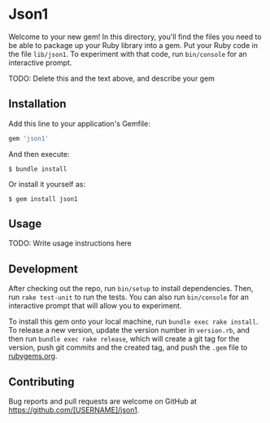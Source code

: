# Json1

Welcome to your new gem! In this directory, you'll find the files you need to be able to package up your Ruby library into a gem. Put your Ruby code in the file `lib/json1`. To experiment with that code, run `bin/console` for an interactive prompt.

TODO: Delete this and the text above, and describe your gem

## Installation

Add this line to your application's Gemfile:

```ruby
gem 'json1'
```

And then execute:

    $ bundle install

Or install it yourself as:

    $ gem install json1

## Usage

TODO: Write usage instructions here

## Development

After checking out the repo, run `bin/setup` to install dependencies. Then, run `rake test-unit` to run the tests. You can also run `bin/console` for an interactive prompt that will allow you to experiment.

To install this gem onto your local machine, run `bundle exec rake install`. To release a new version, update the version number in `version.rb`, and then run `bundle exec rake release`, which will create a git tag for the version, push git commits and the created tag, and push the `.gem` file to [rubygems.org](https://rubygems.org).

## Contributing

Bug reports and pull requests are welcome on GitHub at https://github.com/[USERNAME]/json1.
